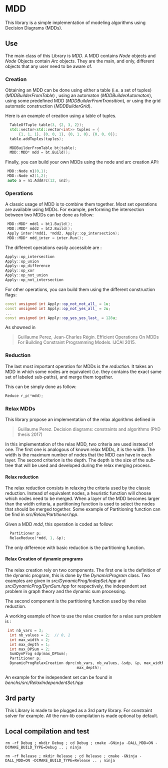 # MDD
This library is a simple implementation of modeling algorithms using Decision Diagrams (MDDs).

## Use
The main class of this Library is _MDD_. 
A MDD contains _Node_ objects and _Node_ Objects contain _Arc_ objects.
They are the main, and only, different objects that any user need to be aware of.

### Creation
Obtaining an MDD can be done using either a table (i.e. a set of tuples) (_MDDBuilderFromTable_) ,
using an automaton (_MDDBuilderAutomaton_), using some predefined MDD (_MDDBuilderFromTransition_),
or using the grid automatic construction (_MDDBuilderGrid_).

Here is an example of creation using a table of tuples.
```C++
  TableOfTuple table(3, {2, 3, 2});
  std::vector<std::vector<int>> tuples = {
      {1, 1, 1}, {0, 0, 1}, {0, 1, 0}, {0, 0, 0}};
  table.addTuples(tuples);

  MDDBuilderFromTable bt(table);
  MDD::MDD* mdd = bt.Build();
```

Finally, you can build your own MDDs using the node and arc creation API:
```C++
 MDD::Node n1(0,1);
 MDD::Node n2(1,2);
 auto a = n1.AddArc(12, &n2);
```

### Operations
A classic usage of MDD is to combine them together. Most set operations are available using MDDs.
For example, performing the intersection between two MDDs can be done as follow:
```C++
 MDD::MDD* mdd1 = bt1.Build();
 MDD::MDD* mdd2 = bt2.Build();
 Apply inter(*mdd1, *mdd2, Apply::op_intersection);
 MDD::MDD* mdd_inter = inter.Run();
```

The different operations easily accessible are : 
```C++
Apply::op_intersection
Apply::op_union
Apply::op_difference 
Apply::op_xor 
Apply::op_not_union
Apply::op_not_intersection
```

For other operations, you can build them using the different construction flags:
```C++
const unsigned int Apply::op_not_not_all_ = 1u;
const unsigned int Apply::op_not_yes_all_ = 2u;
...
const unsigned int Apply::op_yes_yes_last_ = 128u;
```

As showned in 
> Guillaume Perez, Jean-Charles Régin. Efficient Operations On MDDs For Building Constraint Programming Models. IJCAI 2015.


### Reduction
The last most important operation for MDDs is the _reduction_. 
It takes an MDD in which some nodes are equivalent (i.e. they contains the exact same set of labeled sub-paths), 
and merge them together.

This can be simply done as follow:

```C++
Reduce r_p(*mdd);
```


### Relax MDDs
This library propose an implementation of the relax algorithms defined in 
> Guillaume Perez. Decision diagrams: constraints and algorithms (PhD thesis 2017)

In this implementation of the relax MDD, two criteria are used instead of one.
The first one is analogous of known relax MDDs, it is the width. 
The width is the maximum number of nodes that the MDD can have in each layer.
The second criterion is the depth. 
The depth is the size of the sub-tree that will be used and developed during the relax merging process.

#### Relax reduction
The relax reduction consists in relaxing the criteria used by the classic reduction.
Instead of equivalent nodes, a heuristic function will choose which nodes need to be merged.
When a layer of the MDD becomes larger than the width criteria, a partitioning function is used to select
the nodes that should be merged together.
Some example of Partitioning function can be find in _src/Relax/Partitioner.hpp_.

Given a MDD _mdd_, this operation is coded as follow:
```C++
  Partitioner p;
  RelaxReduce(*mdd, 1, &p);
```
The only difference with basic reduction is the partitioning function.

#### Relax Creation of dynamic programs
The relax creation rely on two components. 
The first one is the definition of the dynamic program, this is done by the _DynamicProgram_ class.
Two examples are given in _src/DynamicProg/IndepSet.hpp_ and _src/DynamicProg/DynSum.hpp_ for respectively, the 
independent set problem in graph theory and the dynamic sum processing.

The second component is the partitioning function used by the relax reduction.

A working example of how to use the relax creation for a relax sum problem is :
```C++
 int nb_vars = 3;
  int nb_values = 2;  // 0, 1
  int max_width = 2;
  int max_depth = 1;
  int max_DPSum = 2;
  SumDynProg sdp(max_DPSum);
  Partitioner p;
  DynamicProgRelaxCreation dprc(nb_vars, nb_values, &sdp, &p, max_width,
                                max_depth);
```

An example for the independent set can be found in _benchs/src/RelaxIndependentSet.hpp_

## 3rd party
This Library is made to be plugged as a 3rd party library.
For constraint solver for example.
All the non-lib compilation is made optional by default.

## Local compilation and test
```
rm -rf Debug ; mkdir Debug ; cd Debug ; cmake -GNinja -DALL_MDD=ON -DCMAKE_BUILD_TYPE=Debug .. ; ninja
```

```
rm -rf Release ; mkdir Release ; cd Release ; cmake -GNinja -DALL_MDD=ON -DCMAKE_BUILD_TYPE=Release .. ; ninja
```